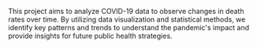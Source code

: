 This project aims to analyze COVID-19 data to observe changes in death rates over time. By utilizing data visualization and statistical methods, we identify key patterns and trends to understand the pandemic's impact and provide insights for future public health strategies.
